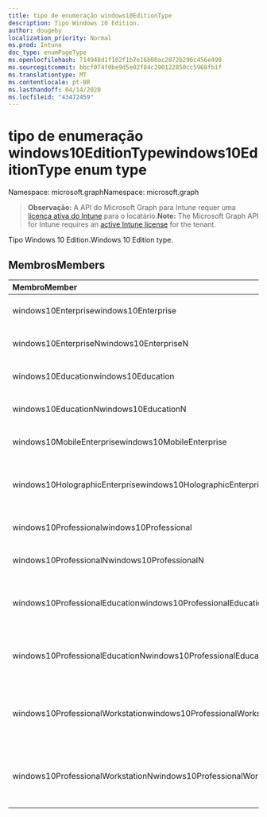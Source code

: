 ```yaml
---
title: tipo de enumeração windows10EditionType
description: Tipo Windows 10 Edition.
author: dougeby
localization_priority: Normal
ms.prod: Intune
doc_type: enumPageType
ms.openlocfilehash: 714948d1f102f1b7e16b00ac2872b296c456e498
ms.sourcegitcommit: bbcf074f0be9d5e02f84c290122850cc5968fb1f
ms.translationtype: MT
ms.contentlocale: pt-BR
ms.lasthandoff: 04/14/2020
ms.locfileid: "43472459"
---
```

# <a name="windows10editiontype-enum-type"></a><span data-ttu-id="07858-103">tipo de enumeração windows10EditionType</span><span class="sxs-lookup"><span data-stu-id="07858-103">windows10EditionType enum type</span></span>

<span data-ttu-id="07858-104">Namespace: microsoft.graph</span><span class="sxs-lookup"><span data-stu-id="07858-104">Namespace: microsoft.graph</span></span>

> <span data-ttu-id="07858-105">**Observação:** A API do Microsoft Graph para Intune requer uma [licença ativa do Intune](https://go.microsoft.com/fwlink/?linkid=839381) para o locatário.</span><span class="sxs-lookup"><span data-stu-id="07858-105">**Note:** The Microsoft Graph API for Intune requires an [active Intune license](https://go.microsoft.com/fwlink/?linkid=839381) for the tenant.</span></span>

<span data-ttu-id="07858-106">Tipo Windows 10 Edition.</span><span class="sxs-lookup"><span data-stu-id="07858-106">Windows 10 Edition type.</span></span>

## <a name="members"></a><span data-ttu-id="07858-107">Membros</span><span class="sxs-lookup"><span data-stu-id="07858-107">Members</span></span>
|<span data-ttu-id="07858-108">Membro</span><span class="sxs-lookup"><span data-stu-id="07858-108">Member</span></span>|<span data-ttu-id="07858-109">Valor</span><span class="sxs-lookup"><span data-stu-id="07858-109">Value</span></span>|<span data-ttu-id="07858-110">Descrição</span><span class="sxs-lookup"><span data-stu-id="07858-110">Description</span></span>|
|:---|:---|:---|
|<span data-ttu-id="07858-111">windows10Enterprise</span><span class="sxs-lookup"><span data-stu-id="07858-111">windows10Enterprise</span></span>|<span data-ttu-id="07858-112">,0</span><span class="sxs-lookup"><span data-stu-id="07858-112">0</span></span>|<span data-ttu-id="07858-113">Windows 10 Enterprise</span><span class="sxs-lookup"><span data-stu-id="07858-113">Windows 10 Enterprise</span></span>|
|<span data-ttu-id="07858-114">windows10EnterpriseN</span><span class="sxs-lookup"><span data-stu-id="07858-114">windows10EnterpriseN</span></span>|<span data-ttu-id="07858-115">1</span><span class="sxs-lookup"><span data-stu-id="07858-115">1</span></span>|<span data-ttu-id="07858-116">Windows 10 Enterprise</span><span class="sxs-lookup"><span data-stu-id="07858-116">Windows 10 EnterpriseN</span></span>|
|<span data-ttu-id="07858-117">windows10Education</span><span class="sxs-lookup"><span data-stu-id="07858-117">windows10Education</span></span>|<span data-ttu-id="07858-118">duas</span><span class="sxs-lookup"><span data-stu-id="07858-118">2</span></span>|<span data-ttu-id="07858-119">Windows 10 Education</span><span class="sxs-lookup"><span data-stu-id="07858-119">Windows 10 Education</span></span>|
|<span data-ttu-id="07858-120">windows10EducationN</span><span class="sxs-lookup"><span data-stu-id="07858-120">windows10EducationN</span></span>|<span data-ttu-id="07858-121">3D</span><span class="sxs-lookup"><span data-stu-id="07858-121">3</span></span>|<span data-ttu-id="07858-122">Windows 10 Educan</span><span class="sxs-lookup"><span data-stu-id="07858-122">Windows 10 EducationN</span></span>|
|<span data-ttu-id="07858-123">windows10MobileEnterprise</span><span class="sxs-lookup"><span data-stu-id="07858-123">windows10MobileEnterprise</span></span>|<span data-ttu-id="07858-124">4 </span><span class="sxs-lookup"><span data-stu-id="07858-124">4</span></span>|<span data-ttu-id="07858-125">Windows 10 Mobile Enterprise</span><span class="sxs-lookup"><span data-stu-id="07858-125">Windows 10 Mobile Enterprise</span></span>|
|<span data-ttu-id="07858-126">windows10HolographicEnterprise</span><span class="sxs-lookup"><span data-stu-id="07858-126">windows10HolographicEnterprise</span></span>|<span data-ttu-id="07858-127">5 </span><span class="sxs-lookup"><span data-stu-id="07858-127">5</span></span>|<span data-ttu-id="07858-128">Windows 10 Holographic Enterprise</span><span class="sxs-lookup"><span data-stu-id="07858-128">Windows 10 Holographic Enterprise</span></span>|
|<span data-ttu-id="07858-129">windows10Professional</span><span class="sxs-lookup"><span data-stu-id="07858-129">windows10Professional</span></span>|<span data-ttu-id="07858-130">6 </span><span class="sxs-lookup"><span data-stu-id="07858-130">6</span></span>|<span data-ttu-id="07858-131">Windows 10 Professional</span><span class="sxs-lookup"><span data-stu-id="07858-131">Windows 10 Professional</span></span>|
|<span data-ttu-id="07858-132">windows10ProfessionalN</span><span class="sxs-lookup"><span data-stu-id="07858-132">windows10ProfessionalN</span></span>|<span data-ttu-id="07858-133">7 </span><span class="sxs-lookup"><span data-stu-id="07858-133">7</span></span>|<span data-ttu-id="07858-134">Windows 10 Professional</span><span class="sxs-lookup"><span data-stu-id="07858-134">Windows 10 ProfessionalN</span></span>|
|<span data-ttu-id="07858-135">windows10ProfessionalEducation</span><span class="sxs-lookup"><span data-stu-id="07858-135">windows10ProfessionalEducation</span></span>|<span data-ttu-id="07858-136">8 </span><span class="sxs-lookup"><span data-stu-id="07858-136">8</span></span>|<span data-ttu-id="07858-137">Windows 10 Professional Education</span><span class="sxs-lookup"><span data-stu-id="07858-137">Windows 10 Professional Education</span></span>|
|<span data-ttu-id="07858-138">windows10ProfessionalEducationN</span><span class="sxs-lookup"><span data-stu-id="07858-138">windows10ProfessionalEducationN</span></span>|<span data-ttu-id="07858-139">9 </span><span class="sxs-lookup"><span data-stu-id="07858-139">9</span></span>|<span data-ttu-id="07858-140">Windows 10 Professional Educan</span><span class="sxs-lookup"><span data-stu-id="07858-140">Windows 10 Professional EducationN</span></span>|
|<span data-ttu-id="07858-141">windows10ProfessionalWorkstation</span><span class="sxs-lookup"><span data-stu-id="07858-141">windows10ProfessionalWorkstation</span></span>|<span data-ttu-id="07858-142">10 </span><span class="sxs-lookup"><span data-stu-id="07858-142">10</span></span>|<span data-ttu-id="07858-143">Windows 10 Professional para estações de trabalho</span><span class="sxs-lookup"><span data-stu-id="07858-143">Windows 10 Professional for Workstations</span></span>|
|<span data-ttu-id="07858-144">windows10ProfessionalWorkstationN</span><span class="sxs-lookup"><span data-stu-id="07858-144">windows10ProfessionalWorkstationN</span></span>|<span data-ttu-id="07858-145">11</span><span class="sxs-lookup"><span data-stu-id="07858-145">11</span></span>|<span data-ttu-id="07858-146">Windows 10 Professional para estações de trabalho N</span><span class="sxs-lookup"><span data-stu-id="07858-146">Windows 10 Professional for Workstations N</span></span>|







